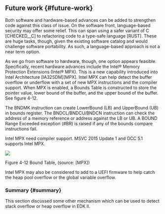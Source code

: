 <!--- @file
  Additional Overflow Detection file: -Future work

  Copyright (c) 2018, Intel Corporation. All rights reserved.<BR>

  Redistribution and use in source (original document form) and 'compiled'
  forms (converted to PDF, epub, HTML and other formats) with or without
  modification, are permitted provided that the following conditions are met:

  1) Redistributions of source code (original document form) must retain the
     above copyright notice, this list of conditions and the following
     disclaimer as the first lines of this file unmodified.

  2) Redistributions in compiled form (transformed to other DTDs, converted to
     PDF, epub, HTML and other formats) must reproduce the above copyright
     notice, this list of conditions and the following disclaimer in the
     documentation and/or other materials provided with the distribution.

  THIS DOCUMENTATION IS PROVIDED BY TIANOCORE PROJECT "AS IS" AND ANY EXPRESS OR
  IMPLIED WARRANTIES, INCLUDING, BUT NOT LIMITED TO, THE IMPLIED WARRANTIES OF
  MERCHANTABILITY AND FITNESS FOR A PARTICULAR PURPOSE ARE DISCLAIMED. IN NO
  EVENT SHALL TIANOCORE PROJECT  BE LIABLE FOR ANY DIRECT, INDIRECT, INCIDENTAL,
  SPECIAL, EXEMPLARY, OR CONSEQUENTIAL DAMAGES (INCLUDING, BUT NOT LIMITED TO,
  PROCUREMENT OF SUBSTITUTE GOODS OR SERVICES; LOSS OF USE, DATA, OR PROFITS;
  OR BUSINESS INTERRUPTION) HOWEVER CAUSED AND ON ANY THEORY OF LIABILITY,
  WHETHER IN CONTRACT, STRICT LIABILITY, OR TORT (INCLUDING NEGLIGENCE OR
  OTHERWISE) ARISING IN ANY WAY OUT OF THE USE OF THIS DOCUMENTATION, EVEN IF
  ADVISED OF THE POSSIBILITY OF SUCH DAMAGE.

-->

## Future work {#future-work}

Both software and hardware-based advances can be added to strengthen code against this class of issue. On the software front, language-based security may offer some relief. This can span using a safer variant of C [CHECKED__C] to refactoring code to a type-safe language [RUST]. These are huge tasks, though, given the existing software catalog and would challenge software portability. As such, a language-based approach is not a near term option.

As we go from software to hardware, though, one option appears feasible. Specifically, recent hardware advances include the Intel® Memory Protection Extensions (Intel® MPX). This is a new capability introduced into Intel Architecture [IA32SDM][MPX]. Intel MPX can help detect the buffer overflow or underflow with a set of new MPX instructions and the compiler support. When MPX is enabled, a Bounds Table is constructed to store the pointer value, lower bound of the buffer, and the upper bound of the buffer. See figure 4-12.

The BNDMK instruction can create LowerBound (LB) and UpperBound (UB) in bounds register. The BNDCL/BNDCU/BNDCN instruction can check the address of a memory reference or address against the LB or UB. A BOUND Range Exceeded exception (#BR) is raised if any of the bounds compare instructions fail.

Intel MPX need compiler support. MSVC 2015 Update 1 and GCC 5.1 supports Intel MPX.

![](Mydir/media/image27.png)

Figure 4-12 Bound Table, (source: [MPX])

Intel MPX may also be considered to add to a UEFI firmware to help catch the heap pool overflow or the global variable overflow.

### Summary {#summary}

This section discussed some other mechanism which can be used to detect stack overflow or heap overflow in EDK II.